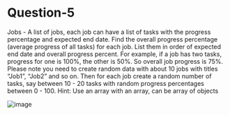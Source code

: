 # Question-5

Jobs - A list of jobs, each job can have a list of tasks with the progress percentage and
expected end date. Find the overall progress percentage (average progress of all tasks) for
each job. List them in order of expected end date and overall progress percent. For example,
if a job has two tasks, progress for one is 100%, the other is 50%. So overall job progress is
75%.
Please note you need to create random data with about 10 jobs with titles “Job1”, “Job2” and
so on. Then for each job create a random number of tasks, say between 10 - 20 tasks with
random progress percentages between 0 - 100.
Hint: Use an array with an array, can be array of objects


![image](https://github.com/Blackshaw47/Question-5/assets/48552435/be17f5e7-0b3d-4977-bcce-15c9fbacaca2)
   
